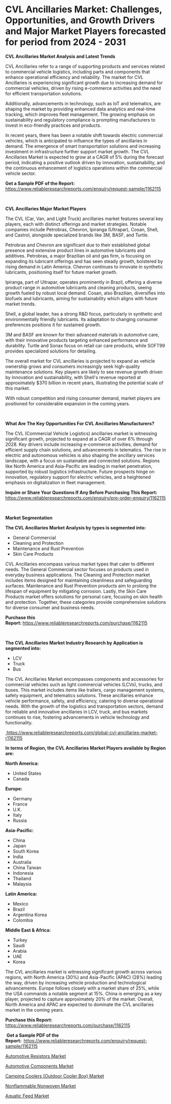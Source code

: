 <p><h1>CVL Ancillaries Market: Challenges, Opportunities, and Growth Drivers and Major Market Players forecasted for period from 2024 - 2031</h1></p><p><strong>CVL Ancillaries Market Analysis and Latest Trends</strong></p>
<p><p>CVL Ancillaries refer to a range of supporting products and services related to commercial vehicle logistics, including parts and components that enhance operational efficiency and reliability. The market for CVL Ancillaries is experiencing significant growth due to increasing demand for commercial vehicles, driven by rising e-commerce activities and the need for efficient transportation solutions. </p><p>Additionally, advancements in technology, such as IoT and telematics, are shaping the market by providing enhanced data analytics and real-time tracking, which improves fleet management. The growing emphasis on sustainability and regulatory compliance is prompting manufacturers to invest in eco-friendly practices and products.</p><p>In recent years, there has been a notable shift towards electric commercial vehicles, which is anticipated to influence the types of ancillaries in demand. The emergence of smart transportation solutions and increasing investment in infrastructure further support market growth. The CVL Ancillaries Market is expected to grow at a CAGR of 5% during the forecast period, indicating a positive outlook driven by innovation, sustainability, and the continuous enhancement of logistics operations within the commercial vehicle sector.</p></p>
<p><strong>Get a Sample PDF of the Report:&nbsp;</strong> <a href="https://www.reliableresearchreports.com/enquiry/request-sample/1162115?utm_campaign=13&utm_medium=2&utm_source=Github&utm_content=ia&utm_term=10122024&utm_id=cvl-ancillaries">https://www.reliableresearchreports.com/enquiry/request-sample/1162115</a></p>
<p>&nbsp;</p>
<p><strong>CVL Ancillaries Major Market Players</strong></p>
<p><p>The CVL (Car, Van, and Light Truck) ancillaries market features several key players, each with distinct offerings and market strategies. Notable companies include Petrobras, Chevron, Ipiranga (Ultrapar), Cosan, Shell, and Castrol, alongside specialized brands like 3M, BASF, and Turtle.</p><p>Petrobras and Chevron are significant due to their established global presence and extensive product lines in automotive lubricants and additives. Petrobras, a major Brazilian oil and gas firm, is focusing on expanding its lubricant offerings and has seen steady growth, bolstered by rising demand in Latin America. Chevron continues to innovate in synthetic lubricants, positioning itself for future market growth.</p><p>Ipiranga, part of Ultrapar, operates prominently in Brazil, offering a diverse product range in automotive lubricants and cleaning products, seeing growth fueled by robust local demand. Cosan, also Brazilian, diversifies into biofuels and lubricants, aiming for sustainability which aligns with future market trends.</p><p>Shell, a global leader, has a strong R&D focus, particularly in synthetic and environmentally friendly lubricants. Its adaptation to changing consumer preferences positions it for sustained growth.</p><p>3M and BASF are known for their advanced materials in automotive care, with their innovative products targeting enhanced performance and durability. Turtle and Sonax focus on retail car care products, while SOFT99 provides specialized solutions for detailing.</p><p>The overall market for CVL ancillaries is projected to expand as vehicle ownership grows and consumers increasingly seek high-quality maintenance solutions. Key players are likely to see revenue growth driven by innovation and sustainability, with Shell's revenue reported at approximately $370 billion in recent years, illustrating the potential scale of this market.</p><p>With robust competition and rising consumer demand, market players are positioned for considerable expansion in the coming years.</p></p>
<p>&nbsp;</p>
<p><strong>What Are The Key Opportunities For CVL Ancillaries Manufacturers?</strong></p>
<p><p>The CVL (Commercial Vehicle Logistics) ancillaries market is witnessing significant growth, projected to expand at a CAGR of over 6% through 2028. Key drivers include increasing e-commerce activities, demand for efficient supply chain solutions, and advancements in telematics. The rise in electric and autonomous vehicles is also shaping the ancillary services landscape, with a focus on sustainable and connected solutions. Regions like North America and Asia-Pacific are leading in market penetration, supported by robust logistics infrastructure. Future prospects hinge on innovation, regulatory support for electric vehicles, and a heightened emphasis on digitalization in fleet management.</p></p>
<p><strong>Inquire or Share Your Questions If Any Before Purchasing This Report:</strong> <a href="https://www.reliableresearchreports.com/enquiry/pre-order-enquiry/1162115?utm_campaign=13&utm_medium=2&utm_source=Github&utm_content=ia&utm_term=10122024&utm_id=cvl-ancillaries">https://www.reliableresearchreports.com/enquiry/pre-order-enquiry/1162115</a></p>
<p>&nbsp;</p>
<p><strong>Market Segmentation</strong></p>
<p><strong>The CVL Ancillaries Market Analysis by types is segmented into:</strong></p>
<p><ul><li>General Commercial</li><li>Cleaning and Protection</li><li>Maintenance and Rust Prevention</li><li>Skin Care Products</li></ul></p>
<p><p>CVL Ancillaries encompass various market types that cater to different needs. The General Commercial sector focuses on products used in everyday business applications. The Cleaning and Protection market includes items designed for maintaining cleanliness and safeguarding surfaces. Maintenance and Rust Prevention products aim to prolong the lifespan of equipment by mitigating corrosion. Lastly, the Skin Care Products market offers solutions for personal care, focusing on skin health and protection. Together, these categories provide comprehensive solutions for diverse consumer and business needs.</p></p>
<p><strong>Purchase this Report:&nbsp;</strong><a href="https://www.reliableresearchreports.com/purchase/1162115?utm_campaign=13&utm_medium=2&utm_source=Github&utm_content=ia&utm_term=10122024&utm_id=cvl-ancillaries">https://www.reliableresearchreports.com/purchase/1162115</a></p>
<p>&nbsp;</p>
<p><strong>The CVL Ancillaries Market Industry Research by Application is segmented into:</strong></p>
<p><ul><li>LCV</li><li>Truck</li><li>Bus</li></ul></p>
<p><p>The CVL Ancillaries Market encompasses components and accessories for commercial vehicles such as light commercial vehicles (LCVs), trucks, and buses. This market includes items like trailers, cargo management systems, safety equipment, and telematics solutions. These ancillaries enhance vehicle performance, safety, and efficiency, catering to diverse operational needs. With the growth of the logistics and transportation sectors, demand for reliable and innovative ancillaries in LCV, truck, and bus markets continues to rise, fostering advancements in vehicle technology and functionality.</p></p>
<p><a href="https://www.reliableresearchreports.com/global-cvl-ancillaries-market-r1162115?utm_campaign=13&utm_medium=2&utm_source=Github&utm_content=ia&utm_term=10122024&utm_id=cvl-ancillaries">&nbsp;https://www.reliableresearchreports.com/global-cvl-ancillaries-market-r1162115</a></p>
<p><strong>In terms of Region, the CVL Ancillaries Market Players available by Region are:</strong></p>
<p>
    <p> <strong> North America: </strong>
        <ul>
            <li>United States</li>
            <li>Canada</li>
        </ul>
        </p> 
    <p> <strong> Europe: </strong>
        <ul>
            <li>Germany</li>
            <li>France</li>
            <li>U.K.</li>
            <li>Italy</li>
            <li>Russia</li>
        </ul>
        </p> 
    <p> <strong> Asia-Pacific: </strong>
        <ul>
            <li>China</li>
            <li>Japan</li>
            <li>South Korea</li>
            <li>India</li>
            <li>Australia</li>
            <li>China Taiwan</li>
            <li>Indonesia</li>
            <li>Thailand</li>
            <li>Malaysia</li>
        </ul>
        </p> 
    <p> <strong> Latin America: </strong>
        <ul>
            <li>Mexico</li>
            <li>Brazil</li>
            <li>Argentina Korea</li>
            <li>Colombia</li>
        </ul>
        </p> 
    <p> <strong> Middle East & Africa: </strong>
        <ul>
            <li>Turkey</li>
            <li>Saudi</li>
            <li>Arabia</li>
            <li>UAE</li>
            <li>Korea</li>
        </ul>
    </p>
    </p>
<p><p>The CVL ancillaries market is witnessing significant growth across various regions, with North America (30%) and Asia-Pacific (APAC) (28%) leading the way, driven by increasing vehicle production and technological advancements. Europe follows closely with a market share of 25%, while the USA commands a notable segment at 15%. China is emerging as a key player, projected to capture approximately 20% of the market. Overall, North America and APAC are expected to dominate the CVL ancillaries market in the coming years.</p></p>
<p><strong>Purchase this Report: </strong><a href="https://www.reliableresearchreports.com/purchase/1162115?utm_campaign=13&utm_medium=2&utm_source=Github&utm_content=ia&utm_term=10122024&utm_id=cvl-ancillaries">https://www.reliableresearchreports.com/purchase/1162115</a></p>
<p>&nbsp;<strong>Get a Sample PDF of the Report:&nbsp;&nbsp;</strong><a href="https://www.reliableresearchreports.com/enquiry/request-sample/1162115?utm_campaign=13&utm_medium=2&utm_source=Github&utm_content=ia&utm_term=10122024&utm_id=cvl-ancillaries">https://www.reliableresearchreports.com/enquiry/request-sample/1162115</a></p>
<p><strong></strong></p>
<p><p><a href="https://www.linkedin.com/pulse/c-hannibex-sqmmf?utm_campaign=13&utm_medium=2&utm_source=Github&utm_content=ia&utm_term=10122024&utm_id=cvl-ancillaries">Automotive Resistors Market</a></p><p><a href="https://www.linkedin.com/pulse/c-hannibex-sqmmf?utm_campaign=13&utm_medium=2&utm_source=Github&utm_content=ia&utm_term=10122024&utm_id=cvl-ancillaries">Automotive Components Market</a></p><p><a href="https://github.com/MariaWashington76/Market-Research-Report-List-1/blob/main/camping-coolers-outdoor-cooler-box-market.md?utm_campaign=13&utm_medium=2&utm_source=Github&utm_content=ia&utm_term=10122024&utm_id=cvl-ancillaries">Camping Coolers (Outdoor Cooler Box) Market</a></p><p><a href="https://github.com/MarciaRunte/Market-Research-Report-List-1/blob/main/nonflammable-nonwoven-market.md?utm_campaign=13&utm_medium=2&utm_source=Github&utm_content=ia&utm_term=10122024&utm_id=cvl-ancillaries">Nonflammable Nonwoven Market</a></p><p><a href="https://www.linkedin.com/pulse/c-hannibex-sqmmf?utm_campaign=13&utm_medium=2&utm_source=Github&utm_content=ia&utm_term=10122024&utm_id=cvl-ancillaries">Aquatic Feed Market</a></p></p>